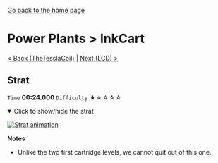 [Go back to the home page](https://github.com/Doublevil/scbspeedrun)

# Power Plants > InkCart

[< Back (TheTesslaCoil)](https://github.com/Doublevil/scbspeedrun/blob/main/levels/pp/TheTesslaCoil.md) | [Next (LCD) >](https://github.com/Doublevil/scbspeedrun/blob/main/levels/LCD/LCD.md)

## Strat

`Time` **00:24.000** `Difficulty` ★☆☆☆☆
<details open>
  <summary>Click to show/hide the strat</summary>

  [![Strat animation](https://github.com/Doublevil/scbspeedrun/blob/main/media/levels/pp/InkCart_Strat.webp)](https://github.com/Doublevil/scbspeedrun/blob/main/media/levels/pp/InkCart_Strat.mp4)

  **Notes**
  - Unlike the two first cartridge levels, we cannot quit out of this one.
</details>
